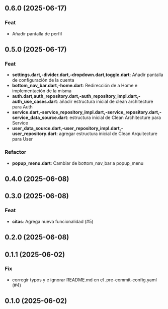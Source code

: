 ## 0.6.0 (2025-06-17)

### Feat

- Añadir pantalla de perfil

## 0.5.0 (2025-06-17)

### Feat

- **settings.dart,-divider.dart,-dropdown.dart,toggle.dart**: Añadir pantalla de configuración de la cuenta
- **bottom_nav_bar.dart,-home.dart**: Redirección de a Home e implementación de la misma
- **auth.dart,auth_repository.dart,-auth_repository_impl.dart,-auth_use_cases.dart**: añadir estructura inicial de clean architecture para Auth
- **service.dart,-service_repository_impl.dart,-service_repository.dart,-service_data_source.dart**: estructura inicial de Clean Architecture para Service
- **user_data_source.dart,-user_repository_impl.dart,-user_repository.dart**: agregar estructura inicial de Clean Arquitecture para User

### Refactor

- **popup_menu.dart**: Cambiar de bottom_nav_bar a popup_menu

## 0.4.0 (2025-06-08)

## 0.3.0 (2025-06-08)

### Feat

- **citas**: Agrega nueva funcionalidad (#5)

## 0.2.0 (2025-06-08)

## 0.1.1 (2025-06-02)

### Fix

- corregir typos y e ignorar README.md en el .pre-commit-config.yaml (#4)

## 0.1.0 (2025-06-02)

